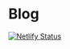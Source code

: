 
# Blog

<!-- badges: start -->
[![Netlify Status](https://api.netlify.com/api/v1/badges/f4340074-6727-4894-bf32-c57e5d4ff5cd/deploy-status)](https://app.netlify.com/sites/nostalgic-sinoussi-c542be/deploys)
<!-- badges: end -->



